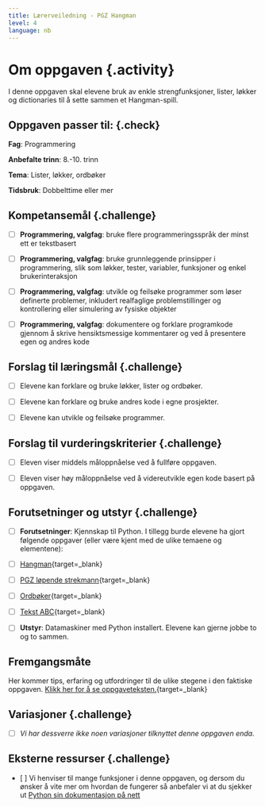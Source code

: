 ```yaml
---
title: Lærerveiledning - PGZ Hangman
level: 4
language: nb
---
```


# Om oppgaven {.activity}
I denne oppgaven  skal elevene bruk av enkle strengfunksjoner, lister, løkker og dictionaries til å sette sammen et Hangman-spill.

## Oppgaven passer til: {.check}
 __Fag__: Programmering

__Anbefalte trinn__: 8.-10. trinn

__Tema__: Lister, løkker, ordbøker

__Tidsbruk__: Dobbelttime eller mer


## Kompetansemål {.challenge}

- [ ]  __Programmering, valgfag__: bruke flere programmeringsspråk der minst ett er tekstbasert

- [ ]  __Programmering, valgfag__: bruke grunnleggende prinsipper i programmering, slik som løkker, tester, variabler, funksjoner og enkel brukerinteraksjon

- [ ]  __Programmering, valgfag__: utvikle og feilsøke programmer som løser definerte problemer, inkludert realfaglige problemstillinger og kontrollering eller simulering av fysiske objekter

- [ ]  __Programmering, valgfag__: dokumentere og forklare programkode gjennom å skrive hensiktsmessige kommentarer og ved å presentere egen og andres kode


## Forslag til læringsmål {.challenge}

- [ ]  Elevene kan forklare og bruke løkker, lister og ordbøker.
- [ ]  Elevene kan forklare og bruke andres kode i egne prosjekter.
- [ ]  Elevene kan utvikle og feilsøke programmer.


## Forslag til vurderingskriterier {.challenge}

- [ ] Eleven viser middels måloppnåelse ved å fullføre oppgaven.

- [ ]  Eleven viser høy måloppnåelse ved å videreutvikle egen kode basert på oppgaven.


## Forutsetninger og utstyr {.challenge}
- [ ]  __Forutsetninger__: Kjennskap til Python. I tillegg burde elevene ha gjort følgende oppgaver (eller være kjent med de ulike temaene og elementene): 
  - [ ] [Hangman](../hangman/hangman.html){target=_blank}
  - [ ] [PGZ løpende strekmann](../lopende_strekmann/lopende_strekmann.html){target=_blank}
  - [ ] [Ordbøker](../ordboeker/ordboeker.html){target=_blank}
  - [ ] [Tekst ABC](../tekst_abc/tekst_abc.html){target=_blank}

- [ ]  __Utstyr__:  Datamaskiner med Python installert. Elevene kan gjerne jobbe to og to sammen.


## Fremgangsmåte
Her kommer tips, erfaring og utfordringer til de ulike stegene i den faktiske oppgaven. [Klikk her for å se oppgaveteksten.](../hangman2/hangman2.html){target=_blank}

## Variasjoner {.challenge}
- [ ]  _Vi har dessverre ikke noen variasjoner tilknyttet denne oppgaven enda._

## Eksterne ressurser {.challenge}
- [ ] Vi henviser til mange funksjoner i denne oppgaven, og dersom du ønsker å vite mer om hvordan de fungerer så anbefaler vi at du sjekker ut [Python sin dokumentasjon på nett](https://docs.python.org/3.6/)
